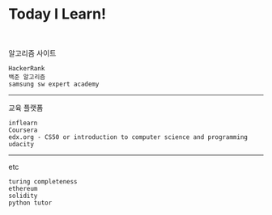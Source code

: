 # **Today I Learn!**

<br>

알고리즘 사이트

```
HackerRank
백준 알고리즘
samsung sw expert academy
```

---

교육 플랫폼

```
inflearn
Coursera
edx.org - CS50 or introduction to computer science and programming
udacity
```

---

etc

```
turing completeness
ethereum
solidity
python tutor
```

